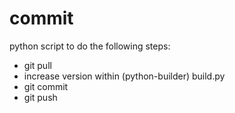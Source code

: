 commit
======

python script to do the following steps:
* git pull
* increase version within (python-builder) build.py
* git commit
* git push
